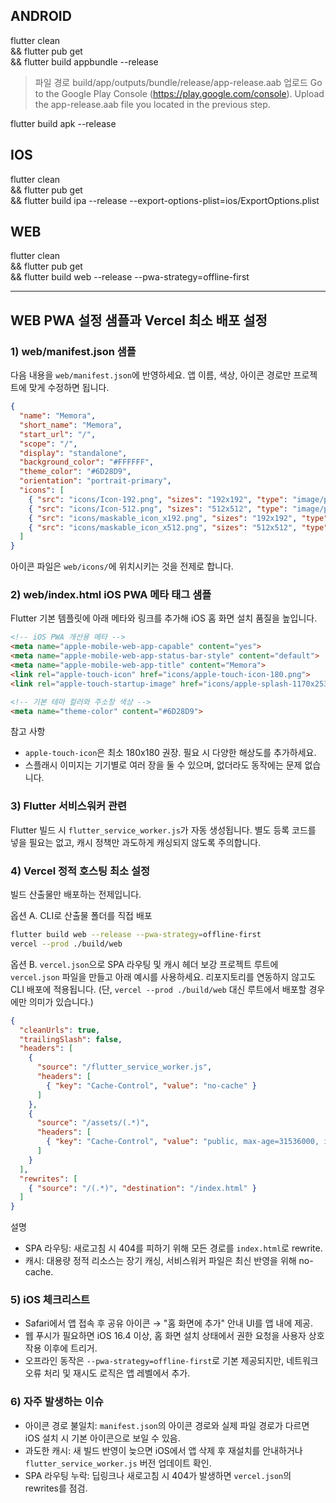 ## ANDROID
flutter clean \
&& flutter pub get \
&& flutter build appbundle --release


> 파일 경로
build/app/outputs/bundle/release/app-release.aab
> 업로드
Go to the Google Play Console (https://play.google.com/console).
Upload the app-release.aab file you located in the previous step.

flutter build apk --release

## IOS
flutter clean \
&& flutter pub get \
&& flutter build ipa --release --export-options-plist=ios/ExportOptions.plist


## WEB
flutter clean \
&& flutter pub get \
&& flutter build web --release --pwa-strategy=offline-first

---

## WEB PWA 설정 샘플과 Vercel 최소 배포 설정

### 1) web/manifest.json 샘플
다음 내용을 `web/manifest.json`에 반영하세요. 앱 이름, 색상, 아이콘 경로만 프로젝트에 맞게 수정하면 됩니다.

```json
{
  "name": "Memora",
  "short_name": "Memora",
  "start_url": "/",
  "scope": "/",
  "display": "standalone",
  "background_color": "#FFFFFF",
  "theme_color": "#6D28D9",
  "orientation": "portrait-primary",
  "icons": [
    { "src": "icons/Icon-192.png", "sizes": "192x192", "type": "image/png" },
    { "src": "icons/Icon-512.png", "sizes": "512x512", "type": "image/png" },
    { "src": "icons/maskable_icon_x192.png", "sizes": "192x192", "type": "image/png", "purpose": "maskable any" },
    { "src": "icons/maskable_icon_x512.png", "sizes": "512x512", "type": "image/png", "purpose": "maskable any" }
  ]
}
```

아이콘 파일은 `web/icons/`에 위치시키는 것을 전제로 합니다.

### 2) web/index.html iOS PWA 메타 태그 샘플
Flutter 기본 템플릿에 아래 메타와 링크를 추가해 iOS 홈 화면 설치 품질을 높입니다.

```html
<!-- iOS PWA 개선용 메타 -->
<meta name="apple-mobile-web-app-capable" content="yes">
<meta name="apple-mobile-web-app-status-bar-style" content="default">
<meta name="apple-mobile-web-app-title" content="Memora">
<link rel="apple-touch-icon" href="icons/apple-touch-icon-180.png">
<link rel="apple-touch-startup-image" href="icons/apple-splash-1170x2532.png" media="(device-width: 390px) and (device-height: 844px) and (-webkit-device-pixel-ratio: 3)">

<!-- 기본 테마 컬러와 주소창 색상 -->
<meta name="theme-color" content="#6D28D9">
```

참고 사항
- `apple-touch-icon`은 최소 180x180 권장. 필요 시 다양한 해상도를 추가하세요.
- 스플래시 이미지는 기기별로 여러 장을 둘 수 있으며, 없더라도 동작에는 문제 없습니다.

### 3) Flutter 서비스워커 관련
Flutter 빌드 시 `flutter_service_worker.js`가 자동 생성됩니다. 별도 등록 코드를 넣을 필요는 없고, 캐시 정책만 과도하게 캐싱되지 않도록 주의합니다.

### 4) Vercel 정적 호스팅 최소 설정
빌드 산출물만 배포하는 전제입니다.

옵션 A. CLI로 산출물 폴더를 직접 배포

```bash
flutter build web --release --pwa-strategy=offline-first
vercel --prod ./build/web
```

옵션 B. `vercel.json`으로 SPA 라우팅 및 캐시 헤더 보강
프로젝트 루트에 `vercel.json` 파일을 만들고 아래 예시를 사용하세요. 리포지토리를 연동하지 않고도 CLI 배포에 적용됩니다. (단, `vercel --prod ./build/web` 대신 루트에서 배포할 경우에만 의미가 있습니다.)

```json
{
  "cleanUrls": true,
  "trailingSlash": false,
  "headers": [
    {
      "source": "/flutter_service_worker.js",
      "headers": [
        { "key": "Cache-Control", "value": "no-cache" }
      ]
    },
    {
      "source": "/assets/(.*)",
      "headers": [
        { "key": "Cache-Control", "value": "public, max-age=31536000, immutable" }
      ]
    }
  ],
  "rewrites": [
    { "source": "/(.*)", "destination": "/index.html" }
  ]
}
```

설명
- SPA 라우팅: 새로고침 시 404를 피하기 위해 모든 경로를 `index.html`로 rewrite.
- 캐시: 대용량 정적 리소스는 장기 캐싱, 서비스워커 파일은 최신 반영을 위해 no-cache.

### 5) iOS 체크리스트
- Safari에서 앱 접속 후 공유 아이콘 → "홈 화면에 추가" 안내 UI를 앱 내에 제공.
- 웹 푸시가 필요하면 iOS 16.4 이상, 홈 화면 설치 상태에서 권한 요청을 사용자 상호작용 이후에 트리거.
- 오프라인 동작은 `--pwa-strategy=offline-first`로 기본 제공되지만, 네트워크 오류 처리 및 재시도 로직은 앱 레벨에서 추가.

### 6) 자주 발생하는 이슈
- 아이콘 경로 불일치: `manifest.json`의 아이콘 경로와 실제 파일 경로가 다르면 iOS 설치 시 기본 아이콘으로 보일 수 있음.
- 과도한 캐시: 새 빌드 반영이 늦으면 iOS에서 앱 삭제 후 재설치를 안내하거나 `flutter_service_worker.js` 버전 업데이트 확인.
- SPA 라우팅 누락: 딥링크나 새로고침 시 404가 발생하면 `vercel.json`의 rewrites를 점검.